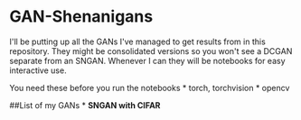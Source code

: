 # GAN-Shenanigans

I'll be putting up all the GANs I've managed to get results from in this repository. They might be consolidated versions so you won't see a DCGAN separate from an SNGAN. Whenever I can they will be
notebooks for easy interactive use.

You need these before you run the notebooks
	* torch, torchvision
	* opencv

##List of my GANs
	* **SNGAN with CIFAR**

